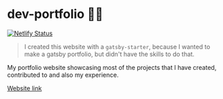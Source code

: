 # dev-portfolio 👨‍💻

[![Netlify Status](https://api.netlify.com/api/v1/badges/bea2cf2f-3454-4562-8740-5bd0476564ba/deploy-status)](https://app.netlify.com/sites/endormi-portfolio/deploys)

> I created this website with a `gatsby-starter`, because I wanted to make a gatsby portfolio, but didn't have the skills to do that. 

My portfolio website showcasing most of the projects that I have created, contributed to and also my experience.

[Website link](https://endormi.io/)
